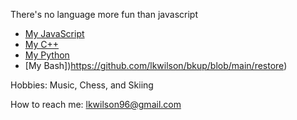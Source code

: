 There's no language more fun than javascript

- [My JavaScript](https://github.com/lkwilson/arduino-led-web-server/blob/main/ui/src/ctrls/leds_ctrl.tsx)
- [My C++](https://github.com/lkwilson/arduino-led-web-server/blob/main/lib/led_manager/led_manager.h)
- [My Python](https://github.com/lkwilson/keyboard/blob/master/src/keyboard/music.py)
- [My Bash])https://github.com/lkwilson/bkup/blob/main/restore)

Hobbies: Music, Chess, and Skiing

How to reach me: lkwilson96@gmail.com
